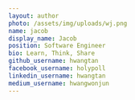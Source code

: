 ```yaml
---
layout: author
photo: /assets/img/uploads/wj.png
name: jacob
display_name: Jacob
position: Software Engineer
bio: Learn, Think, Share
github_username: hwangtan
facebook_username: holypoll
linkedin_username: hwangtan
medium_username: hwangwonjun
---
```


